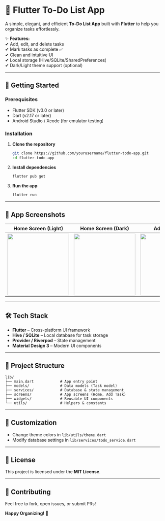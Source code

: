 # 📝 **Flutter To-Do List App**  

A simple, elegant, and efficient **To-Do List App** built with **Flutter** to help you organize tasks effortlessly.  

✨ **Features:**  
✔ Add, edit, and delete tasks  
✔ Mark tasks as complete ✅  
✔ Clean and intuitive UI  
✔ Local storage (Hive/SQLite/SharedPreferences)  
✔ Dark/Light theme support (optional)  

---

## 🚀 **Getting Started**  

### **Prerequisites**  
- Flutter SDK (v3.0 or later)  
- Dart (v2.17 or later)  
- Android Studio / Xcode (for emulator testing)  

### **Installation**  
1. **Clone the repository**  
   ```bash
   git clone https://github.com/yourusername/flutter-todo-app.git
   cd flutter-todo-app
   ```

2. **Install dependencies**  
   ```bash
   flutter pub get
   ```

3. **Run the app**  
   ```bash
   flutter run
   ```

---

## 📱 **App Screenshots**  

| Home Screen (Light) | Home Screen (Dark) | Add New Task |
|---------------------|--------------------|--------------|
| <img src="https://via.placeholder.com/300x600?text=Light+Theme" width="200"> | <img src="https://via.placeholder.com/300x600?text=Dark+Theme" width="200"> | <img src="https://via.placeholder.com/300x600?text=Add+Task" width="200"> |

---

## 🛠 **Tech Stack**  
- **Flutter** – Cross-platform UI framework  
- **Hive / SQLite** – Local database for task storage  
- **Provider / Riverpod** – State management  
- **Material Design 3** – Modern UI components  

---

## 📂 **Project Structure**  
```
lib/
├── main.dart            # App entry point
├── models/              # Data models (Task model)
├── services/            # Database & state management
├── screens/             # App screens (Home, Add Task)
├── widgets/             # Reusable UI components
└── utils/               # Helpers & constants
```

---

## 🔧 **Customization**  
- Change theme colors in `lib/utils/theme.dart`  
- Modify database settings in `lib/services/todo_service.dart`  

---

## 📜 **License**  
This project is licensed under the **MIT License**.  

---

## 🤝 **Contributing**  
Feel free to fork, open issues, or submit PRs!  

**Happy Organizing!** 🎯
